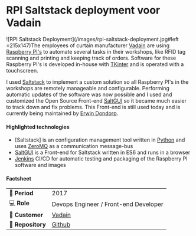 # RPI Saltstack deployment voor Vadain

![RPI Saltstack Deployment](/images/rpi-saltstack-deployment.jpg#left =215x147)The employees of curtain manufacturer [Vadain](http://www.vadain.nl) are using [Raspberry PI's](https://www.raspberrypi.org/) to automate several tasks in their workshops, like RFID tag scanning and printing and keeping track of orders. Software for these Raspberry PI's is developed in-house with [TKinter](https://docs.python.org/3/library/tk.html) and is operated with a touchscreen.

I used [Saltstack](https://www.saltstack.com/) to implement a custom solution so all Raspberry PI's in the workshops are remotely manageable and configurable. Performing automatic updates of the software was now possible and I used and customized the Open Source Front-end [SaltGUI](https://github.com/erwindon/SaltGUI) so it became much easier to track down and fix problems. This Front-end is still used today and is currently being maintained by [Erwin Dondorp](https://github.com/erwindon/).

#### Highlighted technologies
- [Saltstack] is an configuration management tool written in [Python](http://www.python.org) and uses [ZeroMQ](https://zeromq.org/) as a communication message-bus
- [SaltGUI](https://github.com/erwindon/SaltGUI) is a Front-end for Saltstack written in ES6 and runs in a browser
- [Jenkins](https://www.jenkins.io/) CI/CD for automatic testing and packaging of the Raspberry PI software and images


#### Factsheet
|                            |                                               |
| -------------------------- | --------------------------------------------- |
| :calendar: **Period**      | 2017                                          |
| :computer: **Role**        | Devops Engineer / Front-end Developer         |
| :man: **Customer**         | [Vadain](https://vadain.nl/)                  |
| :link: **Repository**      | [Github](https://github.com/erwindon/SaltGUI) |
